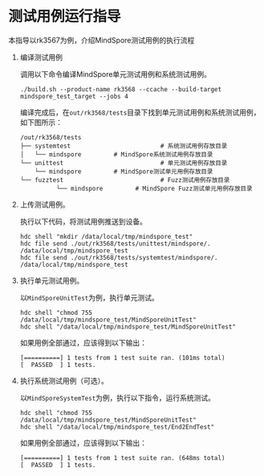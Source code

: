 # 测试用例运行指导

本指导以rk3567为例，介绍MindSpore测试用例的执行流程

1. 编译测试用例

    调用以下命令编译MindSpore单元测试用例和系统测试用例。

    ```shell
    ./build.sh --product-name rk3568 --ccache --build-target mindspore_test_target --jobs 4
    ```

    编译完成后，在`out/rk3568/tests`目录下找到单元测试用例和系统测试用例，如下图所示：

    ```text
    /out/rk3568/tests
    ├── systemtest                         # 系统测试用例存放目录
    │   └── mindspore         # MindSpore系统测试用例存放目录
    └── unittest                           # 单元测试用例存放目录
        └── mindspore         # MindSpore测试单元用例存放目录
    └── fuzztest                           # Fuzz测试用例存放目录
              └── mindspore         # MindSpore Fuzz测试单元用例存放目录
    ```

2. 上传测试用例。

    执行以下代码，将测试用例推送到设备。

    ```shell
    hdc shell "mkdir /data/local/tmp/mindspore_test"
    hdc file send ./out/rk3568/tests/unittest/mindspore/. /data/local/tmp/mindspore_test
    hdc file send ./out/rk3568/tests/systemtest/mindspore/. /data/local/tmp/mindspore_test
    ```

3. 执行单元测试用例。

    以`MindSporeUnitTest`为例，执行单元测试。

    ```shell
    hdc shell "chmod 755 /data/local/tmp/mindspore_test/MindSporeUnitTest"
    hdc shell "/data/local/tmp/mindspore_test/MindSporeUnitTest"
    ```

    如果用例全部通过，应该得到以下输出：

    ```text
    [==========] 1 tests from 1 test suite ran. (101ms total)
    [  PASSED  ] 1 tests.
    ```

4. 执行系统测试用例（可选）。

    以`MindSporeSystemTest`为例，执行以下指令，运行系统测试。

    ```shell
    hdc shell "chmod 755 /data/local/tmp/mindspore_test/MindSporeUnitTest"
    hdc shell "/data/local/tmp/mindspore_test/End2EndTest"
    ```

    如果用例全部通过，应该得到以下输出：

    ```text
    [==========] 1 tests from 1 test suite ran. (648ms total)
    [  PASSED  ] 1 tests.
    ```
